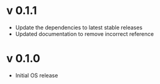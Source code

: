 # v 0.1.1

* Update the dependencies to latest stable releases
* Updated documentation to remove incorrect reference

# v 0.1.0

* Initial OS release
